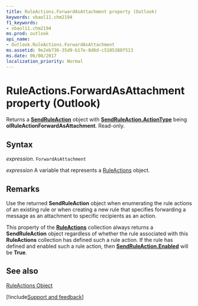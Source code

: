 ```yaml
---
title: RuleActions.ForwardAsAttachment property (Outlook)
keywords: vbaol11.chm2194
f1_keywords:
- vbaol11.chm2194
ms.prod: outlook
api_name:
- Outlook.RuleActions.ForwardAsAttachment
ms.assetid: 9e2eb736-35d9-b17e-8d6d-c5105388f513
ms.date: 06/08/2017
localization_priority: Normal
---
```



# RuleActions.ForwardAsAttachment property (Outlook)

Returns a  **[SendRuleAction](Outlook.SendRuleAction.md)** object with **[SendRuleAction.ActionType](Outlook.SendRuleAction.ActionType.md)** being **olRuleActionForwardAsAttachment**. Read-only.


## Syntax

_expression_. `ForwardAsAttachment`

_expression_ A variable that represents a [RuleActions](Outlook.RuleActions.md) object.


## Remarks

Use the returned  **SendRuleAction** object when enumerating the rule actions of an existing rule or when creating a new rule that specifies forwarding a message as an attachment to specific recipients as an action.

This property of the  **[RuleActions](Outlook.RuleActions.md)** collection always returns a **SendRuleAction** object regardless of whether the rule associated with this **RuleActions** collection has defined such a rule action. If the rule has defined and enabled such a rule action, then **[SendRuleAction.Enabled](Outlook.SendRuleAction.Enabled.md)** will be **True**.


## See also


[RuleActions Object](Outlook.RuleActions.md)

[!include[Support and feedback](~/includes/feedback-boilerplate.md)]